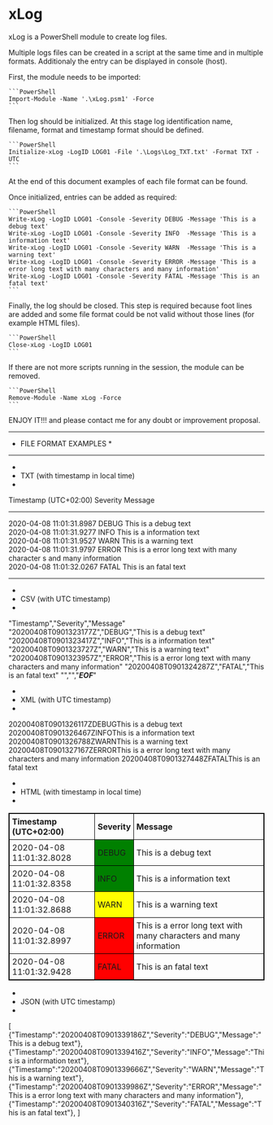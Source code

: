 # xLog
xLog is a PowerShell module to create log files.

Multiple logs files can be created in a script at the same time and in multiple formats. Additionaly the entry can be displayed in console (host).

First, the module needs to be imported:

	```PowerShell
    Import-Module -Name '.\xLog.psm1' -Force
	```

Then log should be initialized. At this stage log identification name, filename, format and timestamp format should be defined.

	```PowerShell
	Initialize-xLog -LogID LOG01 -File '.\Logs\Log_TXT.txt' -Format TXT -UTC
	```

At the end of this document examples of each file format can be found.

Once initialized, entries can be added as required:

	```PowerShell
    Write-xLog -LogID LOG01 -Console -Severity DEBUG -Message 'This is a debug text'
    Write-xLog -LogID LOG01 -Console -Severity INFO  -Message 'This is a information text'
    Write-xLog -LogID LOG01 -Console -Severity WARN  -Message 'This is a warning text'
    Write-xLog -LogID LOG01 -Console -Severity ERROR -Message 'This is a error long text with many characters and many information'
    Write-xLog -LogID LOG01 -Console -Severity FATAL -Message 'This is an fatal text'
	```

Finally, the log should be closed. This step is required because foot lines are added and some file format could be not valid without those lines (for example HTML files).

	```PowerShell
	Close-xLog -LogID LOG01
	```

If there are not more scripts running in the session, the module can be removed.

	```PowerShell
	Remove-Module -Name xLog -Force
	```

ENJOY IT!!! and please contact me for any doubt or improvement proposal.

************************
* FILE FORMAT EXAMPLES *
************************

*
* TXT (with timestamp in local time)
*

Timestamp (UTC+02:00)    Severity Message                                      
------------------------ -------- ---------------------------------------------
2020-04-08 11:01:31.8987 DEBUG    This is a debug text                         
2020-04-08 11:01:31.9277 INFO     This is a information text                   
2020-04-08 11:01:31.9527 WARN     This is a warning text                       
2020-04-08 11:01:31.9797 ERROR    This is a error long text with many character
                                  s and many information                       
2020-04-08 11:01:32.0267 FATAL    This is an fatal text                        
------------------------ -------- ---------------------------------------------

*
* CSV (with UTC timestamp)
*

"Timestamp","Severity","Message"
"20200408T0901323177Z","DEBUG","This is a debug text"
"20200408T0901323417Z","INFO","This is a information text"
"20200408T0901323727Z","WARN","This is a warning text"
"20200408T0901323957Z","ERROR","This is a error long text with many characters and many information"
"20200408T0901324287Z","FATAL","This is an fatal text"
"","","***EOF***"

*
* XML (with UTC timestamp)
*

<?xml version="1.0"?>
<Log>
	<Entry><Timestamp>20200408T0901326117Z</Timestamp><Severity>DEBUG</Severity><Message>This is a debug text</Message></Entry>
	<Entry><Timestamp>20200408T0901326467Z</Timestamp><Severity>INFO</Severity><Message>This is a information text</Message></Entry>
	<Entry><Timestamp>20200408T0901326788Z</Timestamp><Severity>WARN</Severity><Message>This is a warning text</Message></Entry>
	<Entry><Timestamp>20200408T0901327167Z</Timestamp><Severity>ERROR</Severity><Message>This is a error long text with many characters and many information</Message></Entry>
	<Entry><Timestamp>20200408T0901327448Z</Timestamp><Severity>FATAL</Severity><Message>This is an fatal text</Message></Entry>
</Log>

*
* HTML (with timestamp in local time)
* 

<!DOCTYPE html>
<html>
	<head>
		<style>
			table, th, td {border:1px solid black;border-collapse:collapse;}
			th, td {padding:5px;text-align:left;}
		</style>
	</head>
	<body>
		<table>
			<tr><th>Timestamp (UTC+02:00)</th><th>Severity</th><th>Message</th></tr>
			<tr><td>2020-04-08 11:01:32.8028</td><td style="background-color:Green;">DEBUG</td><td>This is a debug text</td></tr>
			<tr><td>2020-04-08 11:01:32.8358</td><td style="background-color:Green;">INFO</td><td>This is a information text</td></tr>
			<tr><td>2020-04-08 11:01:32.8688</td><td style="background-color:Yellow;">WARN</td><td>This is a warning text</td></tr>
			<tr><td>2020-04-08 11:01:32.8997</td><td style="background-color:Red;">ERROR</td><td>This is a error long text with many characters and many information</td></tr>
			<tr><td>2020-04-08 11:01:32.9428</td><td style="background-color:Red;">FATAL</td><td>This is an fatal text</td></tr>
		</table>
	</body>
</html>

*
* JSON (with UTC timestamp)
*

[
	{"Timestamp":"20200408T0901339186Z","Severity":"DEBUG","Message":"This is a debug text"},
	{"Timestamp":"20200408T0901339416Z","Severity":"INFO","Message":"This is a information text"},
	{"Timestamp":"20200408T0901339666Z","Severity":"WARN","Message":"This is a warning text"},
	{"Timestamp":"20200408T0901339986Z","Severity":"ERROR","Message":"This is a error long text with many characters and many information"},
	{"Timestamp":"20200408T0901340316Z","Severity":"FATAL","Message":"This is an fatal text"},
]
